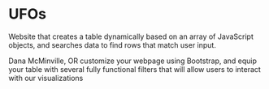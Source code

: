 # UFOs

Website that creates a table dynamically based on an array of JavaScript objects, and searches data to find rows that match user input.

Dana McMinville, OR
customize your webpage using Bootstrap, and equip your table with several fully functional filters that will allow users to interact with our visualizations

